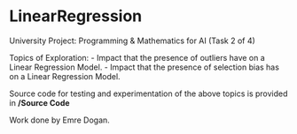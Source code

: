 # LinearRegression
University Project: Programming &amp; Mathematics for AI (Task 2 of 4)

Topics of Exploration:
    - Impact that the presence of outliers have on a Linear Regression Model.
    - Impact that the presence of selection bias has on a Linear Regression Model.

Source code for testing and experimentation of the above topics is provided in **/Source Code**

Work done by Emre Dogan.